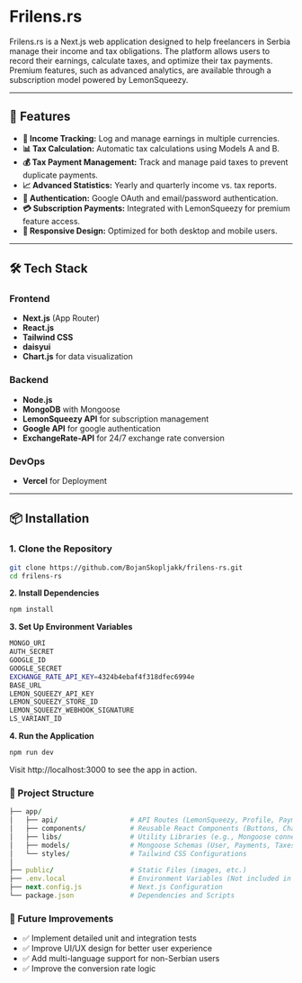 # Frilens.rs

Frilens.rs is a Next.js web application designed to help freelancers in Serbia manage their income and tax obligations. The platform allows users to record their earnings, calculate taxes, and optimize their tax payments. Premium features, such as advanced analytics, are available through a subscription model powered by LemonSqueezy.

---

## 🚀 Features

- **📌 Income Tracking:** Log and manage earnings in multiple currencies.
- **📊 Tax Calculation:** Automatic tax calculations using Models A and B.
- **💰 Tax Payment Management:** Track and manage paid taxes to prevent duplicate payments.
- **📈 Advanced Statistics:** Yearly and quarterly income vs. tax reports.
- **🔐 Authentication:** Google OAuth and email/password authentication.
- **💳 Subscription Payments:** Integrated with LemonSqueezy for premium feature access.
- **📱 Responsive Design:** Optimized for both desktop and mobile users.

---

## 🛠️ Tech Stack

### **Frontend**
- **Next.js** (App Router)
- **React.js**
- **Tailwind CSS**
- **daisyui**
- **Chart.js** for data visualization

### **Backend**
- **Node.js**
- **MongoDB** with Mongoose
- **LemonSqueezy API** for subscription management
- **Google API** for google authentication
- **ExchangeRate-API** for 24/7 exchange rate conversion

### **DevOps**
- **Vercel** for Deployment

---

## 📦 Installation

### **1. Clone the Repository**
```bash
git clone https://github.com/BojanSkopljakk/frilens-rs.git
cd frilens-rs

```
**2. Install Dependencies**
```bash
npm install
```
**3. Set Up Environment Variables**
```bash
MONGO_URI
AUTH_SECRET
GOOGLE_ID
GOOGLE_SECRET
EXCHANGE_RATE_API_KEY=4324b4ebaf4f318dfec6994e
BASE_URL
LEMON_SQUEEZY_API_KEY
LEMON_SQUEEZY_STORE_ID
LEMON_SQUEEZY_WEBHOOK_SIGNATURE
LS_VARIANT_ID
```
**4. Run the Application**
```bash
npm run dev
```
Visit http://localhost:3000 to see the app in action.

### **📂 Project Structure**
```ruby
├── app/
│   ├── api/                  # API Routes (LemonSqueezy, Profile, Payments)
│   ├── components/           # Reusable React Components (Buttons, Charts)
│   ├── libs/                 # Utility Libraries (e.g., Mongoose connection)
│   ├── models/               # Mongoose Schemas (User, Payments, Taxes)
│   └── styles/               # Tailwind CSS Configurations
│
├── public/                   # Static Files (images, etc.)
├── .env.local                # Environment Variables (Not included in repo)
├── next.config.js            # Next.js Configuration
└── package.json              # Dependencies and Scripts
```
### **🔮 Future Improvements**
- ✅ Implement detailed unit and integration tests
- ✅ Improve UI/UX design for better user experience
- ✅ Add multi-language support for non-Serbian users
- ✅ Improve the conversion rate logic







